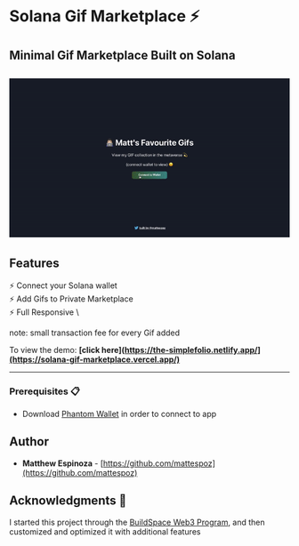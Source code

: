 # Solana Gif Marketplace ⚡️

## Minimal Gif Marketplace Built on Solana
<h2 align="center">
  <img src="https://github.com/MattEspoz/solana-gif-marketplace/blob/718902ef7f3ea60211015d8eb07e55b0ae2a1487/src/assets/GifDemo.gif" alt="Solana Gif Marketplace" width="600px" />
  <br>
</h2>

## Features
⚡️ Connect your Solana wallet \
⚡️ Add Gifs to Private Marketplace \
⚡️ Full Responsive \

note: small transaction fee for every Gif added

To view the demo: **[click here](https://the-simplefolio.netlify.app/](https://solana-gif-marketplace.vercel.app/)**

---
### Prerequisites 📋
- Download [Phantom Wallet](https://phantom.app/) in order to connect to app

## Author
- **Matthew Espinoza** - [https://github.com/mattespoz](https://github.com/mattespoz)

## Acknowledgments 🎁
I started this project through the [BuildSpace Web3 Program](https://buildspace.so/), and then customized and optimized it with additional features
